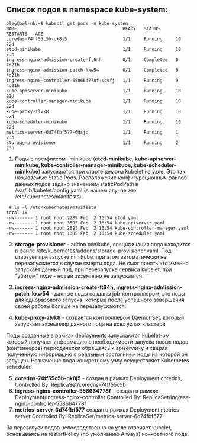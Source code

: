 ## Список подов в namespace kube-system:
```shell
oleg@owl-nb:~$ kubectl get pods -n kube-system
NAME                                        READY   STATUS      RESTARTS   AGE
coredns-74ff55c5b-qk8j5                     1/1     Running     10         22d
etcd-minikube                               1/1     Running     10         23h
ingress-nginx-admission-create-ft64h        0/1     Completed   0          4d21h
ingress-nginx-admission-patch-kxw54         0/1     Completed   0          4d21h
ingress-nginx-controller-558664778f-scvfj   1/1     Running     9          4d21h
kube-apiserver-minikube                     1/1     Running     10         22d
kube-controller-manager-minikube            1/1     Running     10         22d
kube-proxy-zlvk8                            1/1     Running     10         22d
kube-scheduler-minikube                     1/1     Running     10         22d
metrics-server-6d74fbf577-6qsjp             1/1     Running     1          23h
storage-provisioner                         1/1     Running     2          23h
```


 1.  Поды с постфиксом -minikube (**etcd-minikube, kube-apiserver-minikube, kube-controller-manager-minikube, kube-scheduler-minikube**) запускаются при старте демона kubelet на узле. Это так называемые Static Pods. Расположение конфигурационных файлов данных подов задано значением staticPodPath в /var/lib/kubelet/config.yaml (в нашем случае это /etc/kubernetes/manifests).
 ```shell
  # ls -l /etc/kubernetes/manifests
 total 16
 -rw------- 1 root root 2289 Feb  2 16:54 etcd.yaml
 -rw------- 1 root root 3595 Feb  2 16:54 kube-apiserver.yaml
 -rw------- 1 root root 2895 Feb  2 16:54 kube-controller-manager.yaml
 -rw------- 1 root root 1385 Feb  2 16:54 kube-scheduler.yaml
 ```

 2. **storage-provisioner** - addon minikube, спецификация пода находится в файле
 /etc/kubernetes/addons/storage-provisioner.yaml. Под стартует при запуске
 minikube, при этом автоматически не перезапускается в случае смерти пода.
 Не смог понять кто именно запускает данный под, при перезапуске сервиса kubelet, при "убитом" поде - новый экземпляр не запускается.

 3. **ingress-nginx-admission-create-ft64h, ingress-nginx-admission-patch-kxw54** -
   данные поды созданы job-контроллером, это поды для одноразового запуска, которые после успешного завершения своей работы больше не перезапускаются.

 4. **kube-proxy-zlvk8** - создается контроллером DaemonSet, который запускает экземпляр данного пода на всех узлах кластера



  Поды созданные в рамках deployments запускаются kubelet-ом, который получает информацию о необходимости запуска новых подов (контейнеров) периодически обращаясь к apiserver-у и сверяя полученную информацию с реальным состоянием  ноды на которой он запущен. Назначение пода конкретному узлу осуществляет Kubernetes scheduler.

 5. **coredns-74ff55c5b-qk8j5**  - создан в рамках Deployment coredns, Controlled By:  ReplicaSet/coredns-74ff55c5b
 6. **ingress-nginx-controller-558664778f** - создан в рамках  Deployment/ingress-nginx-controller  Controlled By:  ReplicaSet/ingress-nginx-controller-558664778f
 7. **metrics-server-6d74fbf577** создан в рамках Deployment metrics-server Controlled By:  ReplicaSet/metrics-server-6d74fbf577


За перезапуск подов непосредственно на узле отвечает kubelet, основываясь на restartPolicy (по умолчанию Always) конкретного пода.
